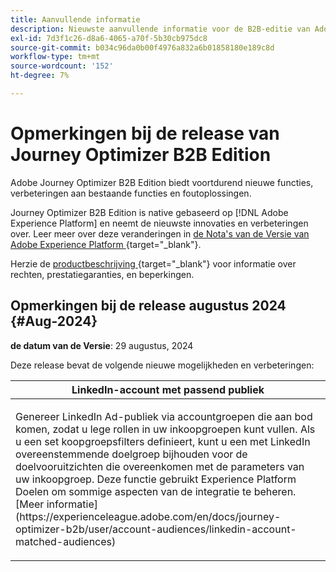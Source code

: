 ```yaml
---
title: Aanvullende informatie
description: Nieuwste aanvullende informatie voor de B2B-editie van Adobe Journey Optimizer
exl-id: 7d3f1c26-d8a6-4065-a70f-5b30cb975dc8
source-git-commit: b034c96da0b00f4976a832a6b01858180e189c8d
workflow-type: tm+mt
source-wordcount: '152'
ht-degree: 7%

---
```


# Opmerkingen bij de release van Journey Optimizer B2B Edition

Adobe Journey Optimizer B2B Edition biedt voortdurend nieuwe functies, verbeteringen aan bestaande functies en foutoplossingen.

Journey Optimizer B2B Edition is native gebaseerd op [!DNL Adobe Experience Platform] en neemt de nieuwste innovaties en verbeteringen over. Leer meer over deze veranderingen in [ de Nota&#39;s van de Versie van Adobe Experience Platform ](https://experienceleague.adobe.com/en/docs/experience-platform/release-notes/latest) {target="_blank"}.

Herzie de [ productbeschrijving ](https://helpx.adobe.com/legal/product-descriptions/adobe-journey-optimizer-b2b.html) {target="_blank"} voor informatie over rechten, prestatiegaranties, en beperkingen.

## Opmerkingen bij de release augustus 2024 {#Aug-2024}

**de datum van de Versie**: 29 augustus, 2024

Deze release bevat de volgende nieuwe mogelijkheden en verbeteringen:

<table>
<thead>
<tr>
<th><strong>LinkedIn-account met passend publiek</strong><br/></th>
</tr>
</thead>
<tbody>
<tr>
<td>
<p>Genereer LinkedIn Ad-publiek via accountgroepen die aan bod komen, zodat u lege rollen in uw inkoopgroepen kunt vullen. Als u een set koopgroepsfilters definieert, kunt u een met LinkedIn overeenstemmende doelgroep bijhouden voor de doelvooruitzichten die overeenkomen met de parameters van uw inkoopgroep. Deze functie gebruikt Experience Platform Doelen om sommige aspecten van de integratie te beheren. [Meer informatie](https://experienceleague.adobe.com/en/docs/journey-optimizer-b2b/user/account-audiences/linkedin-account-matched-audiences)</p>
</td>
</tr>
</tbody>
</table>
